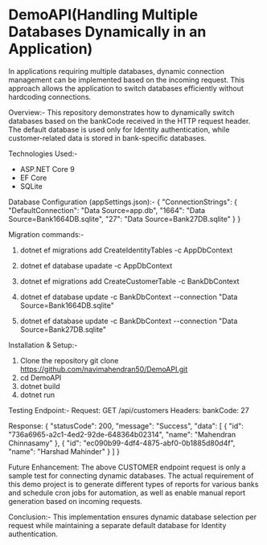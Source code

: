 DemoAPI(Handling Multiple Databases Dynamically in an Application)
==================================================================
In applications requiring multiple databases, dynamic connection management can be implemented based on the incoming request. This approach allows the application to switch databases efficiently without hardcoding connections.

Overview:-
  This repository demonstrates how to dynamically switch databases based on the bankCode received in the HTTP request header. The default database is used only for Identity authentication, while customer-related data is stored in bank-specific databases.

Technologies Used:-
  * ASP.NET Core 9
  * EF Core
  * SQLite

Database Configuration (appSettings.json):-
{
  "ConnectionStrings": {
    "DefaultConnection": "Data Source=app.db",
    "1664": "Data Source=Bank1664DB.sqlite",
    "27": "Data Source=Bank27DB.sqlite"
  }
}

Migration commands:-
  1. dotnet ef migrations add CreateIdentityTables -c AppDbContext
  2. dotnet ef database upadate -c AppDbContext

  3. dotnet ef migrations add CreateCustomerTable -c BankDbContext
  4. dotnet ef database update -c BankDbContext --connection "Data Source=Bank1664DB.sqlite"
  5. dotnet ef database update -c BankDbContext --connection "Data Source=Bank27DB.sqlite"

Installation & Setup:-
  1. Clone the repository git clone https://github.com/navimahendran50/DemoAPI.git
  2. cd DemoAPI
  3. dotnet build
  4. dotnet run

Testing Endpoint:-
Request:
GET /api/customers
Headers:
  bankCode: 27

Response:
{
    "statusCode": 200,
    "message": "Success",
    "data": [
        {
            "id": "736a6965-a2c1-4ed2-92de-648364b02314",
            "name": "Mahendran Chinnasamy"
        },
        {
            "id": "ec090b99-4df4-4875-abf0-0b1885d80d4f",
            "name": "Harshad Mahinder"
        }
    ]
}

Future Enhancement:
The above CUSTOMER endpoint request is only a sample test for connecting dynamic databases. The actual requirement of this demo project is to generate different types of reports for various banks and schedule cron jobs for automation, as well as enable manual report generation based on incoming requests.

Conclusion:-
  This implementation ensures dynamic database selection per request while maintaining a separate default database for Identity authentication. 
